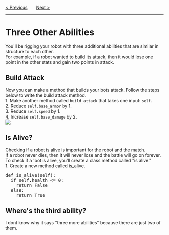 <a href="/v4/Battle-Bots/Variables-and-Methods.md">&lt; Previous</a>
&nbsp;&nbsp;&nbsp;&nbsp;&nbsp;
<a href="/v4/Battle-Bots/Fight.md">Next &gt;</a>
<hr>
<h1>Three Other Abilities</h1>
You'll be rigging your robot with three additional abilities that are similar in structure to each other.
<br>
For example, if a robot wanted to build its attack, then it would lose one point in the other stats and gain two points in attack.
<h2>Build Attack</h2>
Now you can make a method that builds your bots attack. Follow the steps below to write the build attack method.
<br>
1. Make another method called <code>build_attack</code> that takes one input: <code>self</code>.
<br>
2. Reduce <code>self.base_armor</code> by 1.
<br>
3. Reduce <code>self.speed</code> by 1.
<br>
4. Increase <code>self.base_damage</code> by 2.
<br>
<img src="https://i.imgur.com/pYKcBNo.png">
<h2>Is Alive?</h2>
Checking if a robot is alive is important for the robot and the match.
<br>
If a robot never dies, then it will never lose and the battle will go on forever. To check if a 'bot is alive, you'll create a class method called "is alive."
<br>
1. Create a new method called is_alive.
<pre>
def is_alive(self):
  if self.health &lt;= 0:
    return False
  else:
    return True
</pre>
<h2>Where's the third ability?</h2>
I dont know why it says "three more abilities" because there are just two of them.
